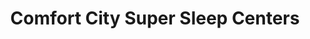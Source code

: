---
title: "Comfort City Super Sleep Centers"
url: /coeur-dalene/comfort-city-super-sleep-centers/
shop: bed
---